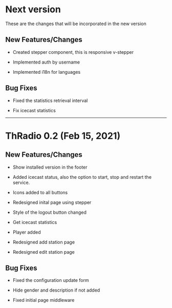 # Next version

These are the changes that will be incorporated in the new version

## New Features/Changes

- Created stepper component, this is responsive v-stepper

- Implemented auth by username

- Implemented i18n for languages

## Bug Fixes

- Fixed the statistics retrieval interval

- Fix icecast statistics

---

# ThRadio 0.2 (Feb 15, 2021)

## New Features/Changes

- Show installed version in the footer

- Added icecast status, also the option to start, stop and restart the service.

- Icons added to all buttons

- Redesigned inital page using stepper

- Style of the logout button changed

- Get icecast statistics

- Player added

- Redesigned add station page

- Redesigned edit station page

## Bug Fixes

- Fixed the configuration update form

- Hide gender and description if not added

- Fixed initial page middleware
